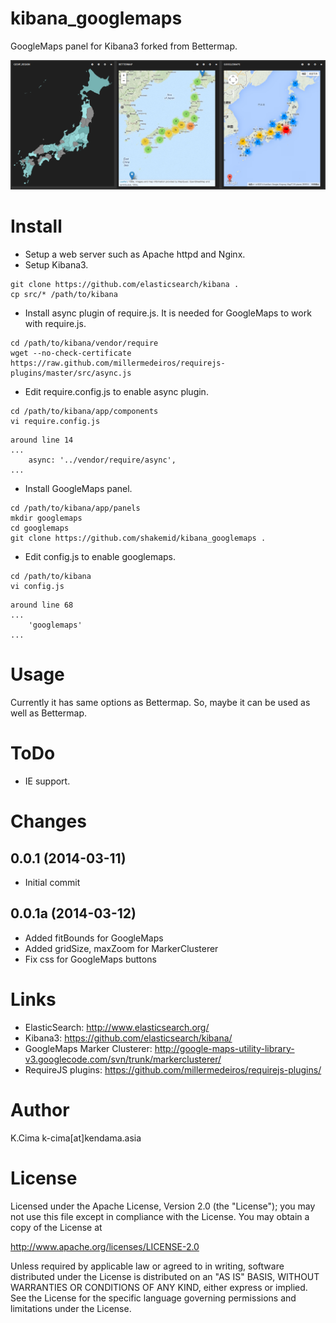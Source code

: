 kibana_googlemaps
=================

GoogleMaps panel for Kibana3 forked from Bettermap.

![sample image](examples/kibana_googlemaps.png)

# Install
- Setup a web server such as Apache httpd and Nginx.
- Setup Kibana3.
```
git clone https://github.com/elasticsearch/kibana .
cp src/* /path/to/kibana
```
- Install async plugin of require.js. It is needed for GoogleMaps to work with require.js.
```
cd /path/to/kibana/vendor/require
wget --no-check-certificate https://raw.github.com/millermedeiros/requirejs-plugins/master/src/async.js
```
- Edit require.config.js to enable async plugin.
```
cd /path/to/kibana/app/components
vi require.config.js
```
```
around line 14
...
    async: '../vendor/require/async',
...
```
- Install GoogleMaps panel.
```
cd /path/to/kibana/app/panels
mkdir googlemaps
cd googlemaps
git clone https://github.com/shakemid/kibana_googlemaps .
```
- Edit config.js to enable googlemaps.
```
cd /path/to/kibana
vi config.js
```
```
around line 68
...
    'googlemaps'
...
```

# Usage
Currently it has same options as Bettermap. So, maybe it can be used as well as Bettermap.

# ToDo
- IE support.

# Changes
## 0.0.1 (2014-03-11)
- Initial commit

## 0.0.1a (2014-03-12)
- Added fitBounds for GoogleMaps
- Added gridSize, maxZoom for MarkerClusterer
- Fix css for GoogleMaps buttons

# Links
- ElasticSearch: http://www.elasticsearch.org/
- Kibana3: https://github.com/elasticsearch/kibana/
- GoogleMaps Marker Clusterer: http://google-maps-utility-library-v3.googlecode.com/svn/trunk/markerclusterer/
- RequireJS plugins: https://github.com/millermedeiros/requirejs-plugins/

# Author
K.Cima k-cima[at]kendama.asia

# License
Licensed under the Apache License, Version 2.0 (the "License"); you may not use this file except in compliance with the License. You may obtain a copy of the License at

http://www.apache.org/licenses/LICENSE-2.0

Unless required by applicable law or agreed to in writing, software distributed under the License is distributed on an "AS IS" BASIS, WITHOUT WARRANTIES OR CONDITIONS OF ANY KIND, either express or implied. See the License for the specific language governing permissions and limitations under the License.
